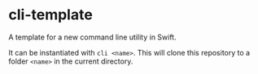 # cli-template

A template for a new command line utility in Swift. 

It can be instantiated with `cli <name>`. 
This will clone this repository to a folder `<name>` in the current directory. 
